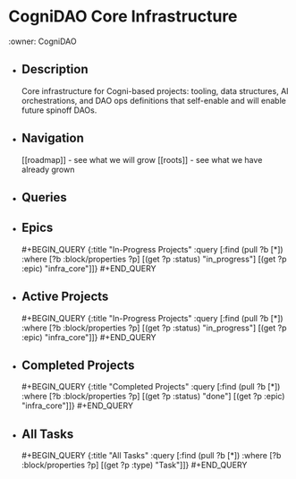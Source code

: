 # CogniDAO Core Infrastructure
:owner: CogniDAO
- ## Description
  Core infrastructure for Cogni-based projects: tooling, data structures, AI orchestrations, and DAO ops definitions that self-enable and will enable future spinoff DAOs.
- ## Navigation
  [[roadmap]] - see what we will grow
  [[roots]] - see what we have already grown
- ## Queries
- ## Epics
  #+BEGIN_QUERY
  {:title "In-Progress Projects"
  :query [:find (pull ?b [*])
         :where
         [?b :block/properties ?p]
         [(get ?p :status) "in_progress"]
         [(get ?p :epic) "infra_core"]]}
  #+END_QUERY
- ## Active Projects
  #+BEGIN_QUERY
  {:title "In-Progress Projects"
  :query [:find (pull ?b [*])
         :where
         [?b :block/properties ?p]
         [(get ?p :status) "in_progress"]
         [(get ?p :epic) "infra_core"]]}
  #+END_QUERY
- ## Completed Projects
  #+BEGIN_QUERY
  {:title "Completed Projects"
  :query [:find (pull ?b [*])
         :where
         [?b :block/properties ?p]
         [(get ?p :status) "done"]
         [(get ?p :epic) "infra_core"]]}
  #+END_QUERY
- ## All Tasks
  #+BEGIN_QUERY
  {:title "All Tasks"
  :query [:find (pull ?b [*])
         :where
         [?b :block/properties ?p]
         [(get ?p :type) "Task"]]}
  #+END_QUERY